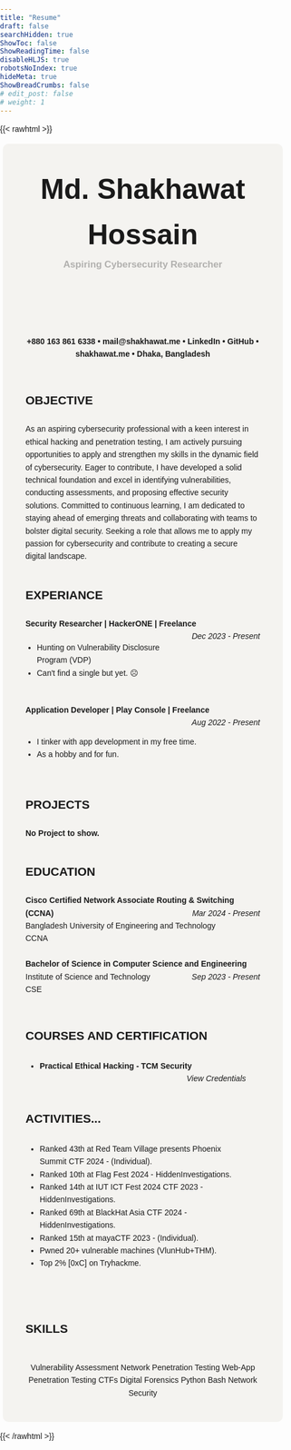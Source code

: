 ```yaml
---
title: "Resume"
draft: false
searchHidden: true
ShowToc: false
ShowReadingTime: false
disableHLJS: true
robotsNoIndex: true
hideMeta: true
ShowBreadCrumbs: false
# edit_post: false
# weight: 1
---
```


{{< rawhtml >}}

<!DOCTYPE html>
<html lang="en">

<head>
    <meta charset="UTF-8">
    <meta http-equiv="Content-Type" content="text/html; charset=utf-8">
    <title>Resume</title>
    <style>

        body {
            position: relative;
        }

        .download-btn {
            position: absolute;
            top: 115px;
            right: 20px;
            color: #282828;
            font-weight: bold;
            padding: 8px 18px; /* Adjusted height */
            text-transform: uppercase;
            border: none;
            border-radius: 5px;
            cursor: pointer;
            transition: background-color 0.4s ease;
        }

        .download-btn:hover {
            background-color: #282828; /* Darker color on hover */
            color: #ebdbb2;
        }

        .dark .download-btn {
            position: absolute;
            top: 115px;
            right: 20px;
            color: #ebdbb2;
            font-weight: bold;
            padding: 8px 18px; /* Adjusted height */
            text-transform: uppercase;
            border: none;
            border-radius: 5px;
            cursor: pointer;
            transition: background-color 0.4s ease;
        }

        .dark .download-btn:hover {
            background-color: #ebdbb2; /* Darker color on hover */
            color: #282828;
        }
    </style>
</head>

<body>
    <button class="download-btn" onclick="downloadResume()">Download PDF</button>

    <script>
        function downloadResume() {
            // Redirect to the Google Drive file link
            window.location.href = '#';
        }
    </script>
</body>

</html>


{{< /rawhtml >}}



{{< rawhtml >}}

<!DOCTYPE html>
<html lang="en">
<head>
  <meta charset="UTF-8">
  <meta name="viewport" content="width=device-width, initial-scale=1.0">
  <style>
    /* Style for the buttons */
    .skill {
      display: inline-block;
      margin: 5px;
      padding: 8px 15px;
      border: 1px solid #282828;
      border-radius: 5px;
      color: #282828;
      text-decoration: none;
      transition: background-color 0.5s, color 0.5s;
      margin-top: 15px;
    }
    /* Change color on hover */
    .skill:hover {
      background-color: #282828;
      color: #ebdbb2;
    }
    .dark .skill {
      display: inline-block;
      margin: 5px;
      padding: 8px 15px;
      border: 1px solid #ebdbb2;
      border-radius: 5px;
      color: #ebdbb2;
      text-decoration: none;
      transition: background-color 0.5s, color 0.5s;
      margin-top: 15px;
    }
    /* Change color on hover */
    .dark .skill:hover {
      background-color: #ebdbb2;
      color: #282828;
    }
  </style>
</head>
<body style="font-family: Arial, sans-serif; line-height: 1.6; margin: 0; padding: 0;">
   <div style="background: #a899841a; padding: 20px; margin: 5px; border-radius: 10px;">

  <header style="padding: 20px; text-align: center;">
    <h1 style="margin: 0; font-size: 50px">Md. Shakhawat Hossain</h1>
    <h2 style="font-size: 1.2em; margin: 0; opacity: 0.3;">Aspiring Cybersecurity Researcher</h2>
  </header>

  <section style="padding: 20px; text-align: center;"><b>
  <p>+880 163 861 6338 • <a href="mailto:mail@shakhawat.me" style="text-decoration: none;">mail@shakhawat.me</a> • <a href="https://www.linkedin.com/in/0xShakhawat" target="_blank" style="text-decoration: none;">LinkedIn</a> • <a href="https://github.com/0xShakhawat" target="_blank" style="text-decoration: none;">GitHub</a> • <a href="https://shakhawat.me" target="_blank" style="text-decoration: none;">shakhawat.me</a> • Dhaka, Bangladesh</p>
  </b></section>

  <section style="padding: 20px;">
    <h2 style="margin: 0;">OBJECTIVE</h2><br>
    <p style="margin: 0; opacity= 0.8;">
      As an aspiring cybersecurity professional with a keen interest in ethical hacking and penetration testing, I am actively pursuing opportunities to apply and strengthen my skills in the dynamic field of cybersecurity. Eager to contribute, I have developed a solid technical foundation and excel in identifying vulnerabilities, conducting assessments, and proposing effective security solutions. Committed to continuous learning, I am dedicated to staying ahead of emerging threats and collaborating with teams to bolster digital security. Seeking a role that allows me to apply my passion for cybersecurity and contribute to creating a secure digital landscape.
    </p>
  </section>

  <section style="padding: 20px;">
    <h2 style="margin: 0;">EXPERIANCE</h2><br>
    <p style="margin: 0;">
    <strong>Security Researcher | HackerONE | Freelance</strong>
    <span style="float: right;"><i>Dec 2023 - Present</i></span>
    </p>
    <ul style="padding: 20px; margin: 0;">
      <li>Hunting on Vulnerability Disclosure Program (VDP)</li>
      <li>Can't find a single but yet. ☹️</li>
    </ul>
    <br>
    <strong>Application Developer | Play Console | Freelance</strong>
    <span style="float: right;"><i>Aug 2022 - Present</i></span>
    </p>
    <ul style="padding: 20px; margin: 0;">
      <li>I tinker with app development in my free time.</li>
      <li>As a hobby and for fun.</li>
    </ul>
  </section>

  <section style="padding: 20px;">
    <h2 style="margin: 0;">PROJECTS</h2><br>
    <p style="margin: 0;">
    <strong>No Project to show.</strong>
    </p></section>

  <section style="padding: 20px;">
    <h2 style="margin: 0;">EDUCATION</h2><br>
    <p style="margin: 0;">
    <strong>Cisco Certified Network Associate Routing & Switching (CCNA)</strong>
    <span style="float: right;"><i>Mar 2024 - Present</i></span>
    <br>
      Bangladesh University of Engineering and Technology<br>
      CCNA
    </p>
    <br>
    <strong>Bachelor of Science in Computer Science and Engineering</strong>
    <span style="float: right;"><i>Sep 2023 - Present</i></span>
    <br>
      Institute of Science and Technology<br>
      CSE
    </p>
  </section>

  <section style="padding: 20px;">
    <h2 style="margin: 0;">COURSES AND CERTIFICATION</h2>
    <ul style="padding: 20px; margin: 5px;">
      <li><strong>Practical Ethical Hacking - TCM Security</strong><span style="float: right;"><i><a href="link-to-credentials" target="_blank" style="text-decoration: none;">View Credentials</a></i></span></li>
  </section>

  <section style="padding: 20px;">
    <h2 style="margin: 0;">ACTIVITIES...</h2>
    <ul style="padding: 20px; margin: 5px;">
      <li>Ranked 43th at Red Team Village presents Phoenix Summit CTF 2024 - (Individual).</li>
      <li>Ranked 10th at Flag Fest 2024 - HiddenInvestigations.</li>
      <li>Ranked 14th at IUT ICT Fest 2024 CTF 2023 - HiddenInvestigations.</li>
      <li>Ranked 69th at BlackHat Asia CTF 2024 - HiddenInvestigations.</li>
      <li>Ranked 15th at mayaCTF 2023 - (Individual).</li>
      <li>Pwned 20+ vulnerable machines (VlunHub+THM).</li>
      <li>Top 2% [0xC] on Tryhackme.</li>
    </ul>
    <br>
  </section>

  <h2 style="margin: 20px;">SKILLS</h2>
  <section style="padding: 20px; text-align: center;">
    <!-- Your skills with buttons -->
    <span class="skill">Vulnerability Assessment</span>
    <span class="skill">Network Penetration Testing</span>
    <span class="skill">Web-App Penetration Testing</span>
    <span class="skill">CTFs</span>
    <span class="skill">Digital Forensics</span>
    <span class="skill">Python</span>
    <span class="skill">Bash</span>
    <span class="skill">Network Security</span>
  </section>
</div>
</html>

{{< /rawhtml >}}
